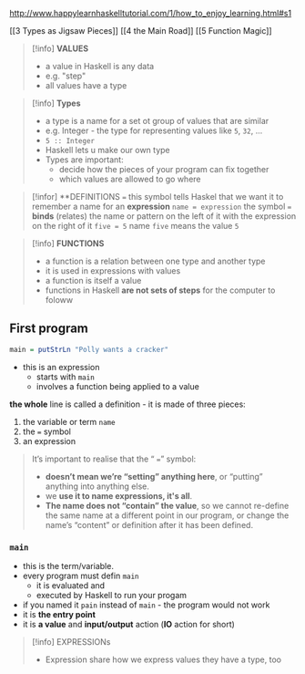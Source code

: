 http://www.happylearnhaskelltutorial.com/1/how_to_enjoy_learning.html#s1

[[3 Types as Jigsaw Pieces]]
[[4 the Main Road]]
[[5 Function Magic]]




>[!info] **VALUES**
>- a value in  Haskell is any data
>- e.g. "step"
>- all values have a type

>[!info] **Types**
>- a type is a name for a set ot group of values that are similar
>- e.g. Integer - the type for representing values like `5`, `32`, ...
>- `5 :: Integer`
>- Haskell lets u make our own type
>- Types are important:
>	- decide how the pieces of your program can fix together
>	- which values are allowed to go where

>[!infor] **DEFINITIONS
> ` = ` this symbol tells Haskel that we want it to remember a name for an **expression**
>`name = expression` 
>the symbol ` = `  **binds** (relates) the name  or pattern on the left of it with the expression on the right of it
>`five = 5` name `five` means the value `5`
>

>[!info] **FUNCTIONS**
>- a function is a relation between one type and another type
>- it is used in expressions with values
>- a function is itself a value
>- functions in Haskell **are not sets of steps** for the computer to foloww

## First program
```haskell
main = putStrLn "Polly wants a cracker"
```
- this is an expression
	- starts with `main`
	- involves a function being applied to a value

**the whole** line is called  a definition - it is made of three pieces:
1. the variable or term `name`
2. the ` = ` symbol
3. an expression

>It’s important to realise that the “ ` = `” symbol:
>	- **doesn’t mean we’re “setting” anything here**, or “putting” anything into anything else. 
>	- we **use it to name expressions, it's all**. 
>	- **The name does not “contain” the value**, so we cannot re-define the same name at a different point in our program, or change the name’s “content” or definition after it has been defined.

### `main`
- this is the term/variable.
- every program must defin `main`
	- it is evaluated and 
	- executed by Haskell to run your progam
- if you named it `pain` instead of `main` - the program would not work
- it is **the entry point** 
- it is **a value** and **input/output** action (**IO** action for short)

>[!info] EXPRESSIONs
>- Expression share how we express values
>they have a type, too












